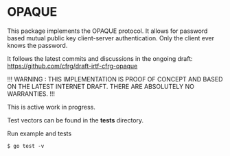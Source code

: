 # OPAQUE

This package implements the OPAQUE protocol. It allows for password based mutual public key client-server authentication. Only the client ever knows the password.

It follows the latest commits and discussions in the ongoing draft: https://github.com/cfrg/draft-irtf-cfrg-opaque

!!! WARNING : THIS IMPLEMENTATION IS PROOF OF CONCEPT AND BASED ON THE LATEST INTERNET DRAFT. THERE ARE ABSOLUTELY NO WARRANTIES. !!!

This is active work in progress.

Test vectors can be found in the __tests__ directory.

Run example and tests
````
$ go test -v
````
